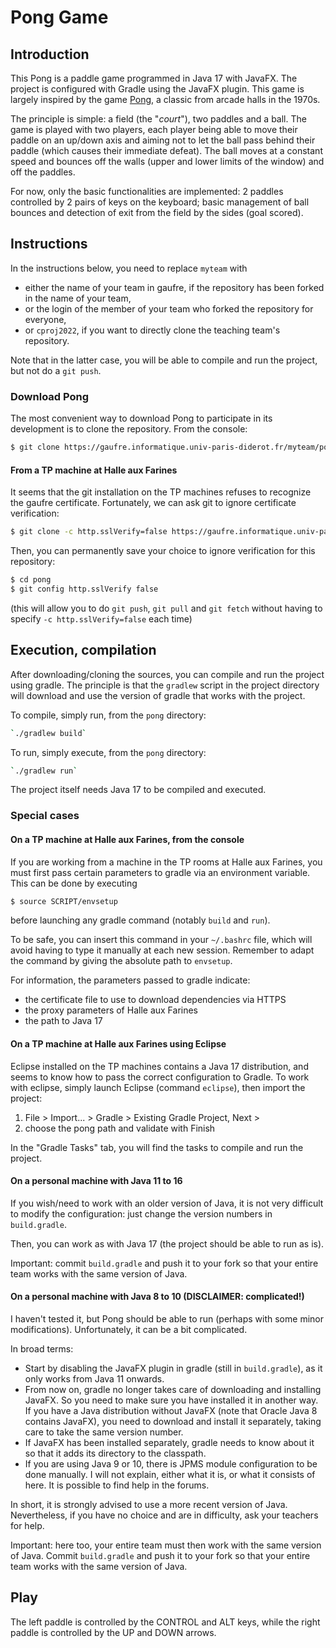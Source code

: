 # Pong Game

## Introduction

This Pong is a paddle game programmed in Java 17 with JavaFX. The project is configured with Gradle using the JavaFX plugin. This game is largely inspired by the game [Pong](https://en.wikipedia.org/wiki/Pong), a classic from arcade halls in the 1970s.

The principle is simple: a field (the "*court*"), two paddles and a ball. The game is played with two players, each player being able to move their paddle on an up/down axis and aiming not to let the ball pass behind their paddle (which causes their immediate defeat). The ball moves at a constant speed and bounces off the walls (upper and lower limits of the window) and off the paddles.

For now, only the basic functionalities are implemented: 2 paddles controlled by 2 pairs of keys on the keyboard; basic management of ball bounces and detection of exit from the field by the sides (goal scored).

## Instructions

In the instructions below, you need to replace `myteam` with
- either the name of your team in gaufre, if the repository has been forked in the name of your team,
- or the login of the member of your team who forked the repository for everyone,
- or `cproj2022`, if you want to directly clone the teaching team's repository.

Note that in the latter case, you will be able to compile and run the project, but not do a `git push`.

### Download Pong

The most convenient way to download Pong to participate in its development is to clone the repository. From the console:

```bash
$ git clone https://gaufre.informatique.univ-paris-diderot.fr/myteam/pong
```

#### From a TP machine at Halle aux Farines

It seems that the git installation on the TP machines refuses to recognize the gaufre certificate. Fortunately, we can ask git to ignore certificate verification:

```bash
$ git clone -c http.sslVerify=false https://gaufre.informatique.univ-paris-diderot.fr/myteam/pong
```

Then, you can permanently save your choice to ignore verification for this repository:

```bash
$ cd pong
$ git config http.sslVerify false
```
(this will allow you to do `git push`, `git pull` and `git fetch` without having to specify `-c http.sslVerify=false` each time)

## Execution, compilation

After downloading/cloning the sources, you can compile and run the project using gradle.
The principle is that the `gradlew` script in the project directory will download and use the version of gradle that works with the project.

To compile, simply run, from the `pong` directory:

```bash
`./gradlew build`
```

To run, simply execute, from the `pong` directory:

```bash
`./gradlew run`
```

The project itself needs Java 17 to be compiled and executed.

### Special cases

#### On a TP machine at Halle aux Farines, from the console

If you are working from a machine in the TP rooms at Halle aux Farines, you must first pass certain parameters to gradle via an environment variable. This can be done by executing

```bash
$ source SCRIPT/envsetup
```

before launching any gradle command (notably `build` and `run`).

To be safe, you can insert this command in your `~/.bashrc` file, which will avoid having to type it manually at each new session. Remember to adapt the command by giving the absolute path to `envsetup`.

For information, the parameters passed to gradle indicate:

- the certificate file to use to download dependencies via HTTPS
- the proxy parameters of Halle aux Farines
- the path to Java 17

#### On a TP machine at Halle aux Farines using Eclipse

Eclipse installed on the TP machines contains a Java 17 distribution, and seems to know how to pass the correct configuration to Gradle. To work with eclipse, simply launch Eclipse (command `eclipse`), then import the project:

1. File > Import... > Gradle > Existing Gradle Project, Next >
2. choose the pong path and validate with Finish

In the "Gradle Tasks" tab, you will find the tasks to compile and run the project.

#### On a personal machine with Java 11 to 16

If you wish/need to work with an older version of Java, it is not very difficult to modify the configuration: just change the version numbers in `build.gradle`.

Then, you can work as with Java 17 (the project should be able to run as is).

Important: commit `build.gradle` and push it to your fork so that your entire team works with the same version of Java.

#### On a personal machine with Java 8 to 10 (DISCLAIMER: complicated!)

I haven't tested it, but Pong should be able to run (perhaps with some minor modifications). Unfortunately, it can be a bit complicated.

In broad terms:

- Start by disabling the JavaFX plugin in gradle (still in `build.gradle`), as it only works from Java 11 onwards.
- From now on, gradle no longer takes care of downloading and installing JavaFX. So you need to make sure you have installed it in another way. If you have a Java distribution without JavaFX (note that Oracle Java 8 contains JavaFX), you need to download and install it separately, taking care to take the same version number.
- If JavaFX has been installed separately, gradle needs to know about it so that it adds its directory to the classpath.
- If you are using Java 9 or 10, there is JPMS module configuration to be done manually. I will not explain, either what it is, or what it consists of here. It is possible to find help in the forums.

In short, it is strongly advised to use a more recent version of Java. Nevertheless, if you have no choice and are in difficulty, ask your teachers for help.

Important: here too, your entire team must then work with the same version of Java. Commit `build.gradle` and push it to your fork so that your entire team works with the same version of Java.

## Play

The left paddle is controlled by the CONTROL and ALT keys, while the right paddle is controlled by the UP and DOWN arrows.

